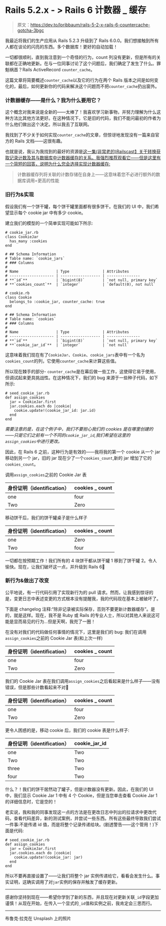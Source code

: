 # Rails 5.2.x - > Rails 6 计数器 _ 缓存

> 原文：<https://dev.to/loribbaum/rails-5-2-x-rails-6-countercache-gotcha-3bgc>

我最近将我们的生产应用从 Rails 5.2.3 升级到了 Rails 6.0.0。我们想接触到所有人都在谈论的闪亮的东西。多个数据库！更好的自动加载！

一切都很顺利，直到我注意到一个奇怪的行为，count 列没有更新，但是所有的关联都在正确地更新。在与一位同事讨论了这个问题后，我们确定了发生了什么。罪魁祸首？Rails ActiveRecord `counter_cache`。

这篇文章将简要概述`counter_cache`以及它的行为在两个 Rails 版本之间是如何变化的，最后，如何更新你的代码来解决这个问题而不把`counter_cache`扔出窗外。

### 计数器缓存——是什么？我为什么要用它？

这个概念对我来说是全新的——太棒了！我喜欢学习新事物，并努力理解为什么这种方法比其他方法更好。在这种情况下，它是旧的代码，我们不能问最初的作者为什么他们做出这个决定。所以我去了互联网。

我找到了不少关于如何实现`counter_cache`的文章，但惊讶地发现没有一篇来自官方的 Rails 文档——这很有趣。

也就是说，我认为我找到的最好的资源是[这一集(非常老的)Railscast】关于转换获取记录计数及其与数据库中计数器缓存的关系。我强烈推荐观看它——但是这里有一个简短的回答，说明为什么您会选择实现计数器缓存:](http://railscasts.com/episodes/23-counter-cache-column)

> 计数器缓存列将关联的计数存储在自身上——这意味着您不必进行额外的数据库调用=更高的性能

### 旧行为&实现

假设我们有一个饼干罐，每个饼干罐里面都有很多饼干。在我们的 UI 中，我们希望显示每个 cookie jar 中有多少 cookie。

建立我们的模型的一个简单实现可能如下所示:

```
# cookie_jar.rb
class CookieJar
  has_many :cookies
end

# ## Schema Information
# Table name: `cookie_jars`
# ### Columns
#
# Name                 | Type               | Attributes
# -------------------- | ------------------ | ---------------
# **`id`**             | `bigint(8)`        | `not null, primary key`
# **`cookies_count`**  | `integer`          | `default(0), not null`

# cookie.rb
class Cookie
  belongs_to :cookie_jar, counter_cache: true
end

# ## Schema Information
# Table name: `cookies`
# ### Columns
#
# Name                 | Type               | Attributes
# -------------------- | ------------------ | ---------------
# **`id`**             | `bigint(8)`        | `not null, primary key`
# **`cookie_jar_id`**  | `integer`          | `not null` 
```

这意味着我们现在有了`CookieJar`、`Cookie`、`cookie_jars`表中有一个名为`cookies_count`的列，它使用`counter_cache`来计算这些值。

所以现在棘手的部分- `counter_cache`是在幕后做一些工作，这使得它易于使用，但调试起来更具挑战性。在这种情况下，我们的 bug 来源于一些种子代码，如下所示:

```
# seed_cookie_jar.rb
def assign_cookies
  jar = CookieJar.first
  jar.cookies.each do |cookie|
    cookie.update!(cookie_jar_id: jar.id)
  end
end 
```

*需要注意的是，在这个例子中，我们不要担心我们的 cookies 是在哪里创建的——只是它们之前有一个不同的`cookie_jar_id`,我们希望在这里的`assign_cookies`中进行更改。*

因此，在 Rails 6 之前，这种行为是有效的——我将我的第一个 cookie 从一个 jar 移动到另一个 jar，旧的 jar 现在少了一个`cookies_count`,新的 jar 增加了它的`cookies_count`。

调用`assign_cookies`之前的 Cookie Jar 表

| 身份证明（identification） | cookies _ count |
| --- | --- |
| one | four |
| Two | Zero |

移动饼干后，我们的饼干罐桌子是什么样子

| 身份证明（identification） | cookies _ count |
| --- | --- |
| one | Zero |
| Two | four |

一切都在按预期工作！我们所有的 4 块饼干都从饼干罐 1 移到了饼干罐 2。令人愉快。现在，让我们破坏这一点，并升级到 Rails 6💪

### 新行为&做出了改变

公平地说，有一行代码引用了实现新行为的 pull 请求。然而，让我感到惊讶的是，变更日志中表述变更的方式根本没有提醒我，我的代码现在基本上被破坏了。

下面是 changelog 注释:“除非记录被实际保存，否则不要更新计数器缓存”。是的，就是这样。现在，我不是 Ruby 或 Rails 的专业人士，所以对其他人来说这可能是显而易见的行为...但是天啊，我兜了一圈！

在没有对我们的代码做任何事情的情况下，这里是我们的 bug:
我们在调用`assign_cookies`之前的 Cookie Jar 表(和上次一样)

| 身份证明（identification） | cookies _ count |
| --- | --- |
| one | four |
| Two | Zero |

我们的 Cookie Jar 表在我们调用`assign_cookies`之后看起来是什么样子——没有错误，但是那些计数看起来不对🤔

| 身份证明（identification） | cookies _ count |
| --- | --- |
| one | four |
| Two | Zero |

更令人困惑的是，移动 cookie 后，我们的 cookie 表是什么样子:

| 身份证明（identification） | cookie_jar_id |
| --- | --- |
| one | Two |
| Two | Two |
| three | Two |
| four | Two |

什么？！我们的饼干居然动了罐子，但是计数器没有更新。因此，在我们的 UI 中，我们显示 Cookie Jar 1 中有 4 个 Cookie，但是当您单击查看 Cookie Jar 1 的详细信息时，它是空的！

老实说，我和我的同事发现这一点的方法是在更改日志中列出的拉请求中更改代码，查看代码差异，新的测试案例，并尝试一些东西。所有这些最终导致我们尝试一件事:不是传递 id 值，而是将整个记录传递给块。(剧透警告——这个管用！)下面是代码:

```
# seed_cookie_jar.rb
def assign_cookies
  jar = CookieJar.first
  jar.cookies.each do |cookie|
    cookie.update!(cookie_jar: jar)
  end
end 
```

所以不要再直接设置了——让我们将整个 jar 实例传递给它，看看会发生什么。事实证明，这确实调用了对`jar`实例的保存并触发了缓存更新。

* * *

感谢你坚持到现在——希望你学到了新的东西，并且现在对更新关联`_id`字段更加谨慎！从现在开始，在传入一个显式的`_id`值和实例之前，我肯定会三思而行。

* * *

布鲁克·拉克在 Unsplash 上的照片